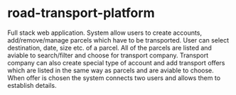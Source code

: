 # road-transport-platform
Full stack web application. System allow users to create accounts, add/remove/manage parcels which have to be transported. User can select destination, date, size etc. of a parcel. All of the parcels are listed and aviable to search/filter and choose for transport company. Transport company can also create special type of account and add transport offers which are listed in the same way as parcels and are aviable to choose. When offer is chosen the system connects two users and allows them to establish details.
